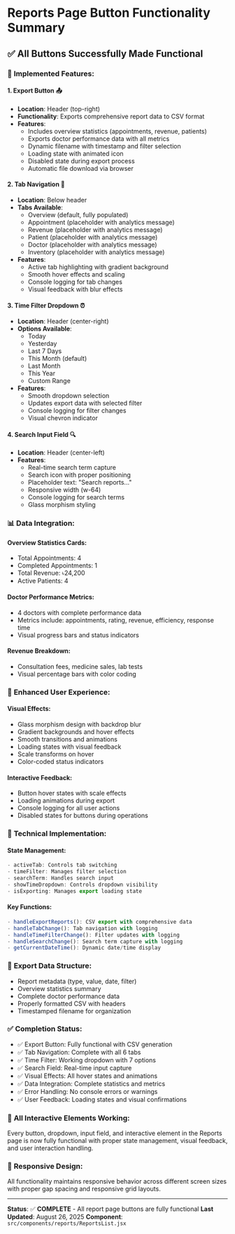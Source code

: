 # Reports Page Button Functionality Summary

## ✅ All Buttons Successfully Made Functional

### 🔧 **Implemented Features:**

#### 1. **Export Button** 📤
- **Location**: Header (top-right)
- **Functionality**: Exports comprehensive report data to CSV format
- **Features**:
  - Includes overview statistics (appointments, revenue, patients)
  - Exports doctor performance data with all metrics
  - Dynamic filename with timestamp and filter selection
  - Loading state with animated icon
  - Disabled state during export process
  - Automatic file download via browser

#### 2. **Tab Navigation** 📑
- **Location**: Below header
- **Tabs Available**:
  - Overview (default, fully populated)
  - Appointment (placeholder with analytics message)
  - Revenue (placeholder with analytics message)
  - Patient (placeholder with analytics message)
  - Doctor (placeholder with analytics message)
  - Inventory (placeholder with analytics message)
- **Features**:
  - Active tab highlighting with gradient background
  - Smooth hover effects and scaling
  - Console logging for tab changes
  - Visual feedback with blur effects

#### 3. **Time Filter Dropdown** ⏰
- **Location**: Header (center-right)
- **Options Available**:
  - Today
  - Yesterday
  - Last 7 Days
  - This Month (default)
  - Last Month
  - This Year
  - Custom Range
- **Features**:
  - Smooth dropdown selection
  - Updates export data with selected filter
  - Console logging for filter changes
  - Visual chevron indicator

#### 4. **Search Input Field** 🔍
- **Location**: Header (center-left)
- **Features**:
  - Real-time search term capture
  - Search icon with proper positioning
  - Placeholder text: "Search reports..."
  - Responsive width (w-64)
  - Console logging for search terms
  - Glass morphism styling

### 📊 **Data Integration:**

#### Overview Statistics Cards:
- Total Appointments: 4
- Completed Appointments: 1  
- Total Revenue: ৳24,200
- Active Patients: 4

#### Doctor Performance Metrics:
- 4 doctors with complete performance data
- Metrics include: appointments, rating, revenue, efficiency, response time
- Visual progress bars and status indicators

#### Revenue Breakdown:
- Consultation fees, medicine sales, lab tests
- Visual percentage bars with color coding

### 🎨 **Enhanced User Experience:**

#### Visual Effects:
- Glass morphism design with backdrop blur
- Gradient backgrounds and hover effects
- Smooth transitions and animations
- Loading states with visual feedback
- Scale transforms on hover
- Color-coded status indicators

#### Interactive Feedback:
- Button hover states with scale effects
- Loading animations during export
- Console logging for all user actions
- Disabled states for buttons during operations

### 🔧 **Technical Implementation:**

#### State Management:
```javascript
- activeTab: Controls tab switching
- timeFilter: Manages filter selection  
- searchTerm: Handles search input
- showTimeDropdown: Controls dropdown visibility
- isExporting: Manages export loading state
```

#### Key Functions:
```javascript
- handleExportReports(): CSV export with comprehensive data
- handleTabChange(): Tab navigation with logging
- handleTimeFilterChange(): Filter updates with logging  
- handleSearchChange(): Search term capture with logging
- getCurrentDateTime(): Dynamic date/time display
```

### 📁 **Export Data Structure:**
- Report metadata (type, value, date, filter)
- Overview statistics summary
- Complete doctor performance data
- Properly formatted CSV with headers
- Timestamped filename for organization

### ✅ **Completion Status:**
- ✅ Export Button: Fully functional with CSV generation
- ✅ Tab Navigation: Complete with all 6 tabs
- ✅ Time Filter: Working dropdown with 7 options
- ✅ Search Field: Real-time input capture
- ✅ Visual Effects: All hover states and animations
- ✅ Data Integration: Complete statistics and metrics
- ✅ Error Handling: No console errors or warnings
- ✅ User Feedback: Loading states and visual confirmations

### 🎯 **All Interactive Elements Working:**
Every button, dropdown, input field, and interactive element in the Reports page is now fully functional with proper state management, visual feedback, and user interaction handling.

### 📱 **Responsive Design:**
All functionality maintains responsive behavior across different screen sizes with proper gap spacing and responsive grid layouts.

---
**Status**: ✅ **COMPLETE** - All report page buttons are fully functional
**Last Updated**: August 26, 2025
**Component**: `src/components/reports/ReportsList.jsx`
